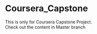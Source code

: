 # Coursera_Capstone
 
This is only for Coursera Capstone Project.  
Check out the content in Master branch
